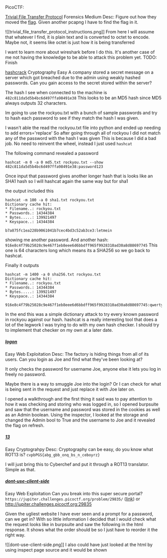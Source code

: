 PicoCTF:

[Trivial File Transfer Protocol](https://play.picoctf.org/playlists/16?m=130)
Forensics
Medium
Desc: Figure out how they moved the [flag](https://mercury.picoctf.net/static/4fe0f4357f7458c6892af394426eab55/tftp.pcapng).
Given another pcapng I have to find the flag in it.

![[trivial_file_transfer_protocol_instructions.png]]
From here I will assume that whatever I find, it is plain text and is converted to octet to encode. Maybe not, it seems like octet is just how it is being transferred

I want to learn more about wireshark before I do this. It's another case of me not having the knowledge to be able to attack this problem yet.
TODO: Finish


[hashcrack](https://play.picoctf.org/practice/challenge/475)
Cryptography
Easy
A company stored a secret message on a server which got breached due to the admin using weakly hashed passwords. Can you gain access to the secret stored within the server?

The hash I see when connected to the machine is 
`482c811da5d5b4bc6d497ffa98491e38`
This looks to be an MD5 hash since MD5 always outputs 32 characters.

Im going to use the rockyou.txt with a bunch of sample passwords and try to hash each password to see if they match the hash I was given.

I wasn't able the read the rockyou.txt file into python and ended up needing to add errors='replace'
So after going through all of rockyou I did not match any of the password with the hash I was given This is because I did a bad job. No need to reinvent the wheel, instead I just used `hashcat`

The following command revealed a password
```
hashcat -m 0 -a 0 md5.txt rockyou.txt --show
482c811da5d5b4bc6d497ffa98491e38:password123
```

Once input that password gives another longer hash that is looks like an SHA1 hash so I will hashcat again the same way but for sha1

the output included this
```
hashcat -m 100 -a 0 sha1.txt rockyou.txt
Dictionary cache hit:
* Filename..: rockyou.txt
* Passwords.: 14344384
* Bytes.....: 139921497
* Keyspace..: 14344384

b7a875fc1ea228b9061041b7cec4bd3c52ab3ce3:letmein
```

showing me another password.
And another hash: `916e8c4f79b25028c9e467f1eb8eee6d6bbdff965f9928310ad30a8d88697745`
This one is 64 characters long which means its a SHA256 so we go back to hashcat.

Finally it outputs 
```
hashcat -m 1400 -a 0 sha256.txt rockyou.txt
Dictionary cache hit:
* Filename..: rockyou.txt
* Passwords.: 14344384
* Bytes.....: 139921497
* Keyspace..: 14344384

916e8c4f79b25028c9e467f1eb8eee6d6bbdff965f9928310ad30a8d88697745:qwerty098
```

In the end this was a simple dictionary attack to try every known password in rockyou against our hash. hashcat is a really interesting tool that does a lot of the legwork I was trying to do with my own hash checker. I should try to implement that checker on my own at a later date.

##### [logon](https://play.picoctf.org/practice/challenge/46?difficulty=1&page=6)
Easy
Web Exploitation
Desc: The factory is hiding things from all of its users. Can you login as Joe and find what they've been looking at?

It only checks the password for username Joe, anyone else it lets you log in freely no password. 

Maybe there is a way to smuggle Joe into the login? Or I can check for what is being sent in the request and just replace it with Joe later on.

I opened a walkthrough and the first thing it said was to pay attention to how it was checking and storing who was logged in, so I opened burpsuite and saw that the username and password was stored in the cookies as well as an Admin boolean. Using the inspector, I looked at the storage and changed the Admin bool to True and the username to Joe and it revealed the flag on refresh.

##### [13](https://play.picoctf.org/practice/challenge/62?difficulty=1&page=6)
Easy
Cryptograhpy
Desc: Cryptography can be easy, do you know what ROT13 is? `cvpbPGS{abg_gbb_onq_bs_n_ceboyrz}`

I will just bring this to Cyberchef and put it through a ROT13 translator.
Simple as that.

##### [ dont-use-client-side](https://play.picoctf.org/practice/challenge/66?difficulty=1&page=6)
Easy
Web Exploitation
Can you break into this super secure portal? `https://jupiter.challenges.picoctf.org/problem/29835/` ([link](https://jupiter.challenges.picoctf.org/problem/29835/)) or http://jupiter.challenges.picoctf.org:29835

Given the ugliest website I have ever seen and a prompt for a password, can we get in? 
With so little information I decided that I would check what the request looks like in burpsuite and saw the following in the html response. It shows what the order should be so I just have to reorder it the right way.

![[dont-use-client-side.png]]
I also could have just looked at the html by using inspect page source and it would be shown